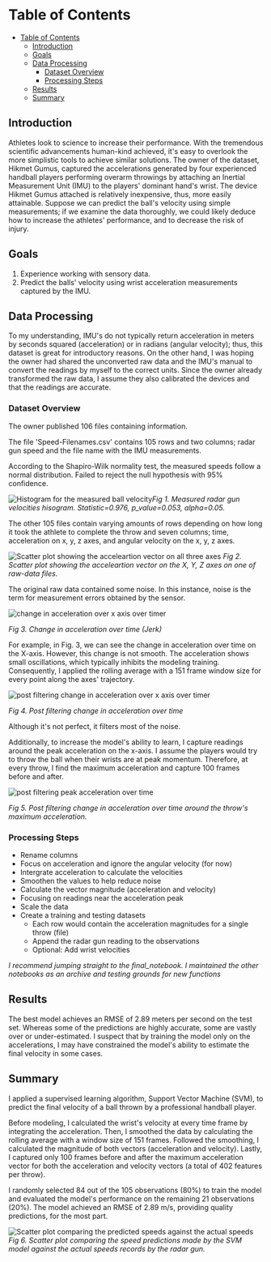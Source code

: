 # Table of Contents

- [Table of Contents](#table-of-contents)
  - [Introduction](#introduction)
  - [Goals](#goals)
  - [Data Processing](#data-processing)
    - [Dataset Overview](#dataset-overview)
    - [Processing Steps](#processing-steps)
  - [Results](#results)
  - [Summary](#summary)

## Introduction

Athletes look to science to increase their performance. With the tremendous scientific advancements human-kind achieved, it's easy to overlook the more simplistic tools to achieve similar solutions.
The owner of the dataset, Hikmet Gumus, captured the accelerations generated by four experienced handball players performing overarm throwings by attaching an Inertial Measurement Unit (IMU) to the players' dominant hand's wrist. The device Hikmet Gumus attached is relatively inexpensive, thus, more easily attainable. Suppose we can predict the ball's velocity using simple measurements; if we examine the data thoroughly, we could likely deduce how to increase the athletes' performance, and to decrease the risk of injury.

## Goals

1. Experience working with sensory data.
2. Predict the balls' velocity using wrist acceleration measurements captured by the IMU.

## Data Processing

To my understanding, IMU's do not typically return acceleration in meters by seconds squared (acceleration) or in radians (angular velocity); thus, this dataset is great for introductory reasons. On the other hand, I was hoping the owner had shared the unconverted raw data and the IMU's manual to convert the readings by myself to the correct units.
Since the owner already transformed the raw data, I assume they also calibrated the devices and that the readings are accurate.

### Dataset Overview

The owner published 106 files containing information.

The file 'Speed-Filenames.csv' contains 105 rows and two columns; radar gun speed and the file name with the IMU measurements.

According to the Shapiro-Wilk normality test, the measured speeds follow a normal distribution. Failed to reject the null hypothesis with 95% confidence.

![Histogram for the measured ball velocity](./figures/radar_speed_histogram.jpg)*Fig 1. Measured radar gun velocities hisogram. Statistic=0.976, p_value=0.053, alpha=0.05.*

The other 105 files contain varying amounts of rows depending on how long it took the athlete to complete the throw and seven columns; time, acceleration on x, y, z axes, and angular velocity on the x, y, z axes.

![Scatter plot showing the acceleartion vector on all three axes](./figures/xyz_acceleration_graph.png) *Fig 2. Scatter plot showing the acceleartion vector on the X, Y, Z axes on one of raw-data files.*

The original raw data contained some noise. In this instance, noise is the term for measurement errors obtained by the sensor.

![change in acceleration over x axis over timer](./figures/change_in_acceleration_x.jpg)

*Fig 3. Change in acceleration over time (Jerk)*

For example, in Fig. 3, we can see the change in acceleration over time on the X-axis. However, this change is not smooth. The acceleration shows small oscillations, which typically inhibits the modeling training.
Consequently, I applied the rolling average with a 151 frame window size for every point along the axes' trajectory.

![post filtering change in acceleration over x axis over timer](./figures/post_filter_accel_x.jpg) 

*Fig 4. Post filtering change in acceleration over time*

Although it's not perfect, it filters most of the noise.

Additionally, to increase the model's ability to learn, I capture readings around the peak acceleration on the x-axis.  I assume the players would try to throw the ball when their wrists are at peak momentum. Therefore, at every throw, I find the maximum acceleration and capture 100 frames before and after.

![post filtering peak acceleration over time](./figures/post_filter_peak_accel_x.jpg) 

*Fig 5. Post filtering change in acceleration over time around the throw's maximum acceleration.*


### Processing Steps

- Rename columns
- Focus on acceleration and ignore the angular velocity (for now)
- Intergrate acceleration to calculate the velocities
- Smoothen the values to help reduce noise
- Calculate the vector magnitude (acceleration and velocity)
- Focusing on readings near the acceleration peak
- Scale the data
- Create a training and testing datasets
  - Each row would contain the acceleration magnitudes for a single throw (file)
  - Append the radar gun reading to the observations
  - Optional: Add wrist velocities

_I recommend jumping straight to the final_notebook. I maintained the other notebooks as an archive and testing grounds for new functions_

## Results

The best model achieves an RMSE of 2.89 meters per second on the test set. Whereas some of the predictions are highly accurate, some are vastly over or under-estimated. I suspect that by training the model only on the accelerations, I may have constrained the model's ability to estimate the final velocity in some cases.

## Summary

I applied a supervised learning algorithm, Support Vector Machine (SVM), to predict the final velocity of a ball thrown by a professional handball player.

Before modeling, I calculated the wrist's velocity at every time frame by integrating the acceleration. Then, I smoothed the data by calculating the rolling average with a window size of 151 frames. Followed the smoothing, I calculated the magnitude of both vectors (acceleration and velocity). Lastly, I captured only 100 frames before and after the maximum acceleration vector for both the acceleration and velocity vectors (a total of 402 features per throw).

I randomly selected 84 out of the 105 observations (80%) to train the model and evaluated the model's performance on the remaining 21 observations (20%). The model achieved an RMSE of 2.89 m/s, providing quality predictions, for the most part.

![Scatter plot comparing the predicted speeds against the actual speeds](./figures/svm_predicted_scatter.jpg) *Fig 6. Scatter plot comparing the speed predictions made by the SVM model against the actual speeds records by the radar gun.*
